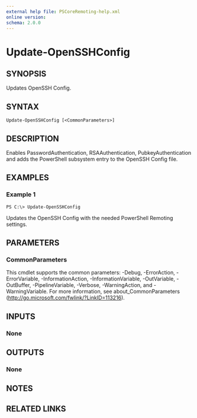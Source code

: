 ```yaml
---
external help file: PSCoreRemoting-help.xml
online version: 
schema: 2.0.0
---
```


# Update-OpenSSHConfig

## SYNOPSIS
Updates OpenSSH Config.

## SYNTAX

```
Update-OpenSSHConfig [<CommonParameters>]
```

## DESCRIPTION
Enables PasswordAuthentication, RSAAuthentication, PubkeyAuthentication and adds the PowerShell subsystem entry to the OpenSSH Config file.

## EXAMPLES

### Example 1
```
PS C:\> Update-OpenSSHConfig
```

Updates the OpenSSH Config with the needed PowerShell Remoting settings.

## PARAMETERS

### CommonParameters
This cmdlet supports the common parameters: -Debug, -ErrorAction, -ErrorVariable, -InformationAction, -InformationVariable, -OutVariable, -OutBuffer, -PipelineVariable, -Verbose, -WarningAction, and -WarningVariable. For more information, see about_CommonParameters (http://go.microsoft.com/fwlink/?LinkID=113216).

## INPUTS

### None

## OUTPUTS

### None

## NOTES

## RELATED LINKS

